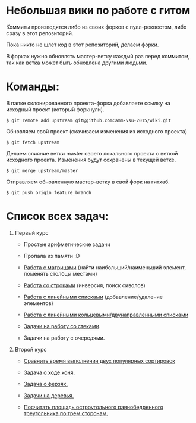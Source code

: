 # Небольшая вики по работе с гитом

Коммиты производятся либо из своих форков с пулл-реквестом, либо сразу в этот репозиторий.


Пока никто не шлет код в этот репозиторий, делаем форки.

В форках нужно обновлять мастер-ветку каждый раз перед коммитом, так как ветка может быть обновлена другими людьми.


Команды:
========

В папке склонированного проекта-форка добавляете ссылку на исходный проект (который форкнули).

```Shell
$ git remote add upstream git@github.com:amm-vsu-2015/wiki.git
```

Обновляем свой проект (скачиваем изменения из исходного проекта)

```Shell
$ git fetch upstream
```

Делаем слияние ветки master своего локального проекта с веткой исходного проекта.
Изменения будут сохранены в текущей ветке.

```Shell
$ git merge upstream/master
```

Отправляем обновленную мастер-ветку в свой форк на гитхаб.

```Shell
$ git push origin feature_branch
```




# Список всех задач:

1. Первый курс
   - Простые арифметические задачи
   - Пропала из памяти :D
   - [Работа с матрицами](https://github.com/amm-vsu-2015/1y1s_basic/tree/master/task3) (найти наибольший/наименьший элемент, поменять столбцы местами)
   - [Работа со строками](https://github.com/amm-vsu-2015/1y1s_basic/blob/master/task4) (инверсия, поиск сиволов)

   - [Работа с линейными списками](https://github.com/amm-vsu-2015/1y2s_basis/tree/master/task1) (добавление/удаление элементов)
   - [Работа с линейными кольцевыми/двунаправленными списками](https://github.com/amm-vsu-2015/1y2s_basis/tree/master/task2)
   - [Задачи на работу со стеками](https://github.com/amm-vsu-2015/1y2s_basis/tree/master/task3).
   - Задачи на работу с очередями.

2. Второй курс
   - [Сравнить время выполнения двух популярных сортировок](https://github.com/amm-vsu-2015/2y1s_algorithms/tree/master/task1)

   - [Задача о ходе коня.](https://github.com/amm-vsu-2015/2y1s_algorithms/tree/master/task2)

   - [Задача о ферзях.](https://github.com/amm-vsu-2015/2y1s_algorithms/tree/master/task3)

   - [Задачи на деревья.](https://github.com/pavbox/libtree)

   - [Посчитать площадь остроугольного равнобедренного треугольника по трем сторонам.](https://github.com/amm-vsu-2015/2y2s_cpp/tree/master/task1)
